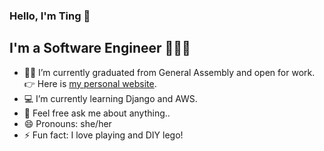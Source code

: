 ### Hello, I'm Ting 👋

## I'm a Software Engineer 👩🏻‍💻

- 👩‍🎓 I’m currently graduated from General Assembly and open for work. 👉 Here is [my personal website](https://ting-portfolio.vercel.app).
- 💻 I’m currently learning Django and AWS.
- 💬 Feel free ask me about anything..
- 😄 Pronouns: she/her
- ⚡ Fun fact: I love playing and DIY lego!


